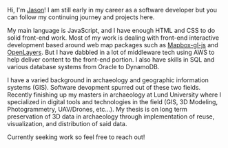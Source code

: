 Hi, I'm [Jason](https://www.linkedin.com/in/jason-bellis-06365572/)! I am still early in my career as a software developer but you can follow my continuing journey and projects here.

My main language is JavaScript, and I have enough HTML and CSS to do solid front-end work. Most of my work is dealing with front-end interactive development based around web map packages such as [Mapbox-gl-js](https://github.com/mapbox/mapbox-gl-js) and [OpenLayers](https://github.com/openlayers/openlayers). But I have dabbled in a lot of middleware tech using AWS to help deliver content to the front-end portion. I also have skills in SQL and various database systems from Oracle to DynamoDB.

I have a varied background in archaeology and geographic information systems (GIS). Software devopment spurred out of these two fields. Recently finishing up my masters in archaeology at Lund University where I specialized in digital tools and technologies in the field (GIS, 3D Modeling, Photogrammetry, UAV/Drones, etc...). My thesis is on long term preservation of 3D data in archaeology through implementation of reuse, visualization, and distribution of said data.

Currently seeking work so feel free to reach out!
